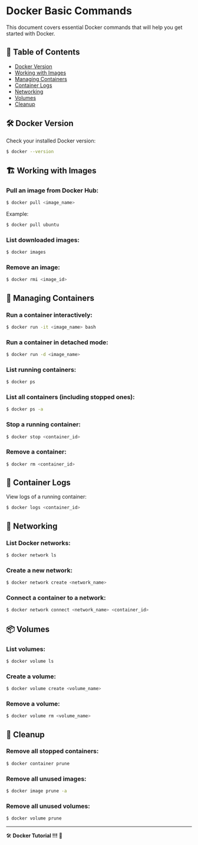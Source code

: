 # Docker Basic Commands

This document covers essential Docker commands that will help you get started with Docker.

## 📌 Table of Contents
- [Docker Version](#-docker-version)
- [Working with Images](#-working-with-images)
- [Managing Containers](#-managing-containers)
- [Container Logs](#-container-logs)
- [Networking](#-networking)
- [Volumes](#-volumes)
- [Cleanup](#-cleanup)

## 🛠 Docker Version
Check your installed Docker version:
```sh
$ docker --version
```
## 🏗 Working with Images
### Pull an image from Docker Hub:
```sh
$ docker pull <image_name>
```

Example:
```sh
$ docker pull ubuntu
```

### List downloaded images:
```sh
$ docker images
```

### Remove an image:
```sh
$ docker rmi <image_id>
```


## 🚀 Managing Containers
### Run a container interactively:
```sh
$ docker run -it <image_name> bash
```

### Run a container in detached mode:
```sh
$ docker run -d <image_name>
```

### List running containers:
```sh
$ docker ps
```

### List all containers (including stopped ones):
```sh
$ docker ps -a
```

### Stop a running container:
```sh
$ docker stop <container_id>
```

### Remove a container:
```sh
$ docker rm <container_id>
```


## 📜 Container Logs
View logs of a running container:
```sh
$ docker logs <container_id>
```

## 🔗 Networking
### List Docker networks:
```sh
$ docker network ls
```

### Create a new network:
```sh
$ docker network create <network_name>
```

### Connect a container to a network:
```sh
$ docker network connect <network_name> <container_id>
```


## 📦 Volumes
### List volumes:
```sh
$ docker volume ls
```

### Create a volume:
```sh
$ docker volume create <volume_name>
```

### Remove a volume:
```sh
$ docker volume rm <volume_name>
```


## 🧹 Cleanup
### Remove all stopped containers:
```sh
$ docker container prune
```

### Remove all unused images:
```sh
$ docker image prune -a
```

### Remove all unused volumes:
```sh
$ docker volume prune
```

---
🛠 **Docker Tutorial !!!** 🚀

